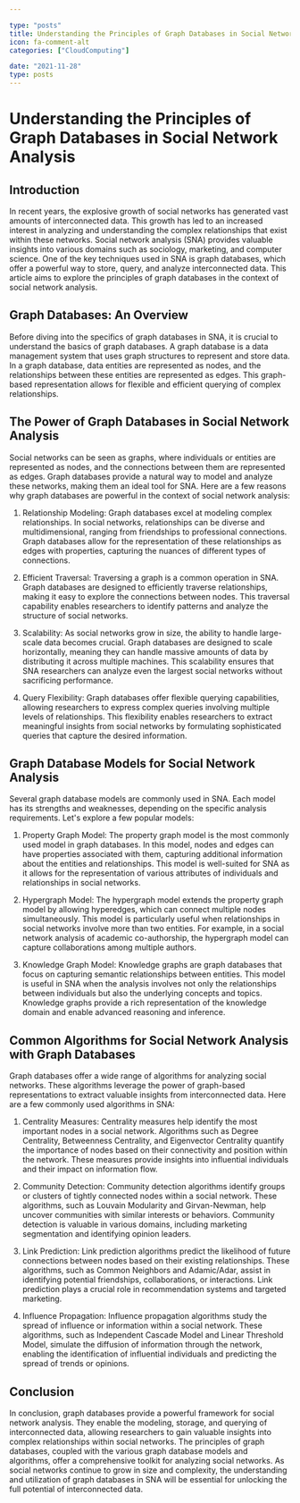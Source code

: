 ```yaml
---

type: "posts"
title: Understanding the Principles of Graph Databases in Social Network Analysis
icon: fa-comment-alt
categories: ["CloudComputing"]

date: "2021-11-28"
type: posts
---
```





# Understanding the Principles of Graph Databases in Social Network Analysis

## Introduction

In recent years, the explosive growth of social networks has generated vast amounts of interconnected data. This growth has led to an increased interest in analyzing and understanding the complex relationships that exist within these networks. Social network analysis (SNA) provides valuable insights into various domains such as sociology, marketing, and computer science. One of the key techniques used in SNA is graph databases, which offer a powerful way to store, query, and analyze interconnected data. This article aims to explore the principles of graph databases in the context of social network analysis.

## Graph Databases: An Overview

Before diving into the specifics of graph databases in SNA, it is crucial to understand the basics of graph databases. A graph database is a data management system that uses graph structures to represent and store data. In a graph database, data entities are represented as nodes, and the relationships between these entities are represented as edges. This graph-based representation allows for flexible and efficient querying of complex relationships.

## The Power of Graph Databases in Social Network Analysis

Social networks can be seen as graphs, where individuals or entities are represented as nodes, and the connections between them are represented as edges. Graph databases provide a natural way to model and analyze these networks, making them an ideal tool for SNA. Here are a few reasons why graph databases are powerful in the context of social network analysis:

1. Relationship Modeling: Graph databases excel at modeling complex relationships. In social networks, relationships can be diverse and multidimensional, ranging from friendships to professional connections. Graph databases allow for the representation of these relationships as edges with properties, capturing the nuances of different types of connections.

2. Efficient Traversal: Traversing a graph is a common operation in SNA. Graph databases are designed to efficiently traverse relationships, making it easy to explore the connections between nodes. This traversal capability enables researchers to identify patterns and analyze the structure of social networks.

3. Scalability: As social networks grow in size, the ability to handle large-scale data becomes crucial. Graph databases are designed to scale horizontally, meaning they can handle massive amounts of data by distributing it across multiple machines. This scalability ensures that SNA researchers can analyze even the largest social networks without sacrificing performance.

4. Query Flexibility: Graph databases offer flexible querying capabilities, allowing researchers to express complex queries involving multiple levels of relationships. This flexibility enables researchers to extract meaningful insights from social networks by formulating sophisticated queries that capture the desired information.

## Graph Database Models for Social Network Analysis

Several graph database models are commonly used in SNA. Each model has its strengths and weaknesses, depending on the specific analysis requirements. Let's explore a few popular models:

1. Property Graph Model: The property graph model is the most commonly used model in graph databases. In this model, nodes and edges can have properties associated with them, capturing additional information about the entities and relationships. This model is well-suited for SNA as it allows for the representation of various attributes of individuals and relationships in social networks.

2. Hypergraph Model: The hypergraph model extends the property graph model by allowing hyperedges, which can connect multiple nodes simultaneously. This model is particularly useful when relationships in social networks involve more than two entities. For example, in a social network analysis of academic co-authorship, the hypergraph model can capture collaborations among multiple authors.

3. Knowledge Graph Model: Knowledge graphs are graph databases that focus on capturing semantic relationships between entities. This model is useful in SNA when the analysis involves not only the relationships between individuals but also the underlying concepts and topics. Knowledge graphs provide a rich representation of the knowledge domain and enable advanced reasoning and inference.

## Common Algorithms for Social Network Analysis with Graph Databases

Graph databases offer a wide range of algorithms for analyzing social networks. These algorithms leverage the power of graph-based representations to extract valuable insights from interconnected data. Here are a few commonly used algorithms in SNA:

1. Centrality Measures: Centrality measures help identify the most important nodes in a social network. Algorithms such as Degree Centrality, Betweenness Centrality, and Eigenvector Centrality quantify the importance of nodes based on their connectivity and position within the network. These measures provide insights into influential individuals and their impact on information flow.

2. Community Detection: Community detection algorithms identify groups or clusters of tightly connected nodes within a social network. These algorithms, such as Louvain Modularity and Girvan-Newman, help uncover communities with similar interests or behaviors. Community detection is valuable in various domains, including marketing segmentation and identifying opinion leaders.

3. Link Prediction: Link prediction algorithms predict the likelihood of future connections between nodes based on their existing relationships. These algorithms, such as Common Neighbors and Adamic/Adar, assist in identifying potential friendships, collaborations, or interactions. Link prediction plays a crucial role in recommendation systems and targeted marketing.

4. Influence Propagation: Influence propagation algorithms study the spread of influence or information within a social network. These algorithms, such as Independent Cascade Model and Linear Threshold Model, simulate the diffusion of information through the network, enabling the identification of influential individuals and predicting the spread of trends or opinions.

## Conclusion

In conclusion, graph databases provide a powerful framework for social network analysis. They enable the modeling, storage, and querying of interconnected data, allowing researchers to gain valuable insights into complex relationships within social networks. The principles of graph databases, coupled with the various graph database models and algorithms, offer a comprehensive toolkit for analyzing social networks. As social networks continue to grow in size and complexity, the understanding and utilization of graph databases in SNA will be essential for unlocking the full potential of interconnected data.